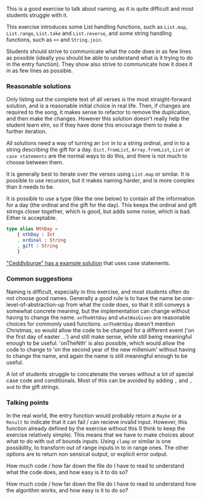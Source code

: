
This is a good exercise to talk about naming, as it is quite difficult and most students struggle with it.

This exercise introduces some List handling functions, such as `List.map`, `List.range`, `List.take` and `List.reverse`, and some string handling functions, such as `++` and `String.join`.

Students should strive to communicate what the code does in as few lines as possible (ideally you should be able to understand what is it trying to do in the entry function). They show also strive to communicate how it does it in as few lines as possible.

### Reasonable solutions

Only listing out the complete text of all verses is the most straight-forward solution, and is a reasonable initial choice in real life. Then, if changes are required to the song, it makes sense to refactor to remove the duplication, and then make the changes. However this solution doesn't really help the student learn elm, so if they have done this encourage them to make a further iteration.

All solutions need a way of turning an `Int` in to a string ordinal, and in to a string describing the gift for a day. `Dict.fromList`, `Array.fromList`, `List` or `case statements` are the normal ways to do this, and there is not much to choose between them.

It is generally best to iterate over the verses using `List.map` or similar. It is possible to use recursion, but it makes naming harder, and is more complex than it needs to be.

It is possible to use a type (like the one below) to contain all the information for a day (the ordinal and the gift for the day). This keeps the ordinal and gift strings closer together, which is good, but adds some noise, which is bad. Either is acceptable.

```elm
type alias NthDay =
    { nthDay : Int
	, ordinal : String
    , gift : String
    }
```

["Ceddlyburge" has a example solution](https://exercism.io/tracks/elm/exercises/twelve-days/solutions/7b614615e44f4ea6b6a0aa1b919054de) that uses case statements.
	
### Common suggestions

Naming is difficult, especially in this exercise, and most students often do not choose good names. Generally a good rule is to have the name be one-level-of-abstraction-up from what the code does, so that it still conveys a somewhat concrete meaning, but the implementation can change without having to change the name. `onTheNthDay` and `whatWasGiven` are reasonable choices for commonly used functions. `onTheNthDay` doesn't mention Christmas, so would allow the code to be changed for a different event ('on the first day of easter ...') and still make sense, while still being meaningful enough to be useful. 'onTheNth' is also possible, which would allow the code to change to 'on the second year of the new millenium' without having to change the name, and again the name is still meaningful enough to be useful.

A lot of students struggle to concatenate the verses without a lot of special case code and conditionals. Most of this can be avoided by adding `,` and `, and` to the gift strings.

### Talking points

In the real world, the entry function would probably return a `Maybe` or a `Result` to indicate that it can fail / can recieve invalid input. However, this function already defined by the exercise without this (I think to keep the exercise relatively simple). This means that we have to make choices about what to do with out of bounds inputs. Using `clamp` or similar is one possibility, to transform out of range inputs in to in range ones. The other options are to return non sensical output, or explicit error output. 

How much code / how far down the file do I have to read to understand what the code does, and how easy is it to do so? 

How much code / how far down the file do I have to read to understand how the algorithm works, and how easy is it to do so? 
